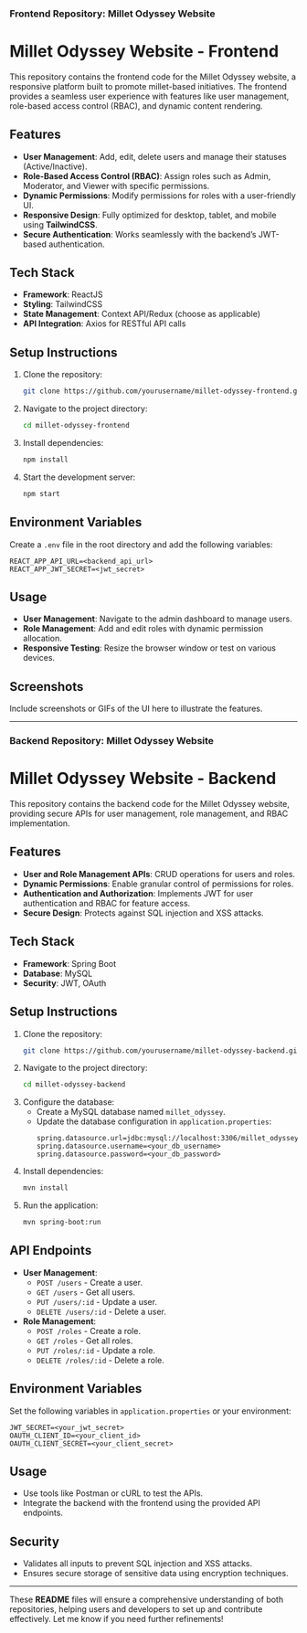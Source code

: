 ### **Frontend Repository: Millet Odyssey Website**  

# Millet Odyssey Website - Frontend  
This repository contains the frontend code for the Millet Odyssey website, a responsive platform built to promote millet-based initiatives. The frontend provides a seamless user experience with features like user management, role-based access control (RBAC), and dynamic content rendering.

## **Features**  
- **User Management**: Add, edit, delete users and manage their statuses (Active/Inactive).  
- **Role-Based Access Control (RBAC)**: Assign roles such as Admin, Moderator, and Viewer with specific permissions.  
- **Dynamic Permissions**: Modify permissions for roles with a user-friendly UI.  
- **Responsive Design**: Fully optimized for desktop, tablet, and mobile using **TailwindCSS**.  
- **Secure Authentication**: Works seamlessly with the backend’s JWT-based authentication.  

## **Tech Stack**  
- **Framework**: ReactJS  
- **Styling**: TailwindCSS  
- **State Management**: Context API/Redux (choose as applicable)  
- **API Integration**: Axios for RESTful API calls  

## **Setup Instructions**  
1. Clone the repository:  
   ```bash  
   git clone https://github.com/yourusername/millet-odyssey-frontend.git  
   ```  
2. Navigate to the project directory:  
   ```bash  
   cd millet-odyssey-frontend  
   ```  
3. Install dependencies:  
   ```bash  
   npm install  
   ```  
4. Start the development server:  
   ```bash  
   npm start  
   ```  

## **Environment Variables**  
Create a `.env` file in the root directory and add the following variables:  
```env  
REACT_APP_API_URL=<backend_api_url>  
REACT_APP_JWT_SECRET=<jwt_secret>  
```  

## **Usage**  
- **User Management**: Navigate to the admin dashboard to manage users.  
- **Role Management**: Add and edit roles with dynamic permission allocation.  
- **Responsive Testing**: Resize the browser window or test on various devices.  

## **Screenshots**  
Include screenshots or GIFs of the UI here to illustrate the features.

---

### **Backend Repository: Millet Odyssey Website**  

# Millet Odyssey Website - Backend  
This repository contains the backend code for the Millet Odyssey website, providing secure APIs for user management, role management, and RBAC implementation.

## **Features**  
- **User and Role Management APIs**: CRUD operations for users and roles.  
- **Dynamic Permissions**: Enable granular control of permissions for roles.  
- **Authentication and Authorization**: Implements JWT for user authentication and RBAC for feature access.  
- **Secure Design**: Protects against SQL injection and XSS attacks.  

## **Tech Stack**  
- **Framework**: Spring Boot  
- **Database**: MySQL  
- **Security**: JWT, OAuth  

## **Setup Instructions**  
1. Clone the repository:  
   ```bash  
   git clone https://github.com/yourusername/millet-odyssey-backend.git  
   ```  
2. Navigate to the project directory:  
   ```bash  
   cd millet-odyssey-backend  
   ```  
3. Configure the database:  
   - Create a MySQL database named `millet_odyssey`.  
   - Update the database configuration in `application.properties`:  
     ```properties  
     spring.datasource.url=jdbc:mysql://localhost:3306/millet_odyssey  
     spring.datasource.username=<your_db_username>  
     spring.datasource.password=<your_db_password>  
     ```  
4. Install dependencies:  
   ```bash  
   mvn install  
   ```  
5. Run the application:  
   ```bash  
   mvn spring-boot:run  
   ```  

## **API Endpoints**  
- **User Management**:  
  - `POST /users` - Create a user.  
  - `GET /users` - Get all users.  
  - `PUT /users/:id` - Update a user.  
  - `DELETE /users/:id` - Delete a user.  
- **Role Management**:  
  - `POST /roles` - Create a role.  
  - `GET /roles` - Get all roles.  
  - `PUT /roles/:id` - Update a role.  
  - `DELETE /roles/:id` - Delete a role.  

## **Environment Variables**  
Set the following variables in `application.properties` or your environment:  
```properties  
JWT_SECRET=<your_jwt_secret>  
OAUTH_CLIENT_ID=<your_client_id>  
OAUTH_CLIENT_SECRET=<your_client_secret>  
```  

## **Usage**  
- Use tools like Postman or cURL to test the APIs.  
- Integrate the backend with the frontend using the provided API endpoints.  

## **Security**  
- Validates all inputs to prevent SQL injection and XSS attacks.  
- Ensures secure storage of sensitive data using encryption techniques.  

---

These **README** files will ensure a comprehensive understanding of both repositories, helping users and developers to set up and contribute effectively. Let me know if you need further refinements!
